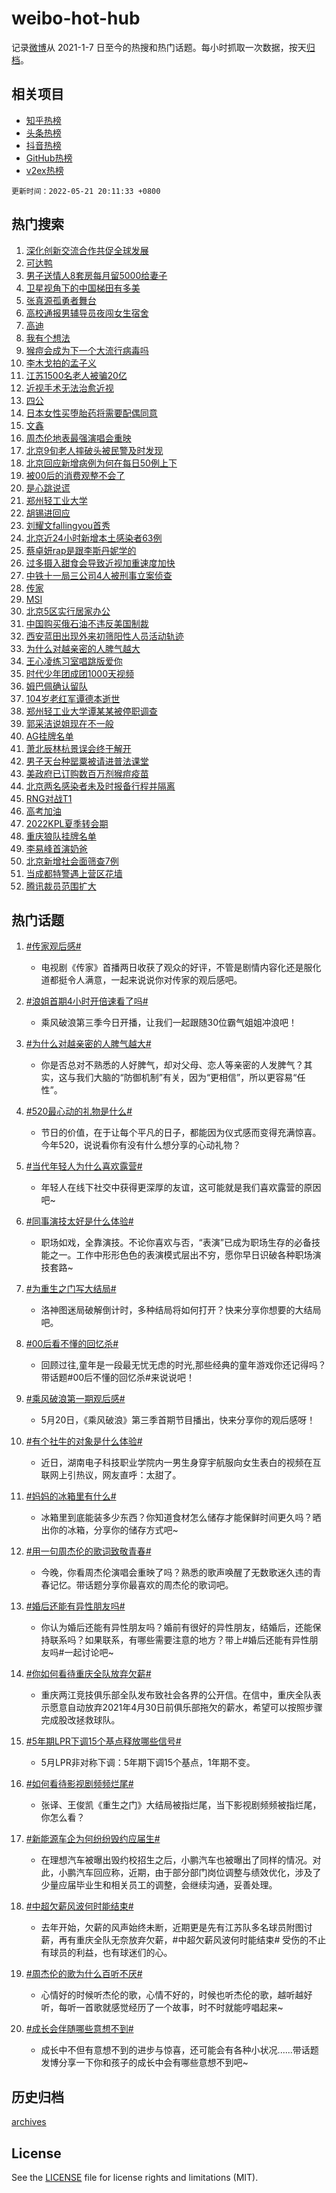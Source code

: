 # weibo-hot-hub

记录[微博](https://www.weibo.com)从 2021-1-7 日至今的热搜和热门话题。每小时抓取一次数据，按天[归档](archives)。

## 相关项目

- [知乎热榜](https://github.com/lonnyzhang423/zhihu-hot-hub)
- [头条热榜](https://github.com/lonnyzhang423/toutiao-hot-hub)
- [抖音热榜](https://github.com/lonnyzhang423/douyin-hot-hub)
- [GitHub热榜](https://github.com/lonnyzhang423/github-hot-hub)
- [v2ex热榜](https://github.com/lonnyzhang423/v2ex-hot-hub)


`更新时间：2022-05-21 20:11:33 +0800`

## 热门搜索

1. [深化创新交流合作共促全球发展](https://m.weibo.cn/search?containerid=100103type%3D1%26t%3D10%26q%3D%23%E6%B7%B1%E5%8C%96%E5%88%9B%E6%96%B0%E4%BA%A4%E6%B5%81%E5%90%88%E4%BD%9C%E5%85%B1%E4%BF%83%E5%85%A8%E7%90%83%E5%8F%91%E5%B1%95%23&stream_entry_id=51&isnewpage=1&extparam=seat%3D1%26dgr%3D0%26cate%3D10103%26filter_type%3Drealtimehot%26pos%3D0%26c_type%3D51%26display_time%3D1653135092%26pre_seqid%3D1653135092499062341394&luicode=10000011&lfid=106003type%253D25%2526t%253D3%2526disable_hot%253D1%2526filter_type%253Drealtimehot)
1. [可达鸭](https://m.weibo.cn/search?containerid=100103type%3D1%26t%3D10%26q%3D%E5%8F%AF%E8%BE%BE%E9%B8%AD&stream_entry_id=31&isnewpage=1&extparam=seat%3D1%26realpos%3D1%26flag%3D16%26c_type%3D31%26dgr%3D0%26cate%3D0%26filter_type%3Drealtimehot%26lcate%3D5001%26pos%3D0%26display_time%3D1653135092%26pre_seqid%3D1653135092499062341394&luicode=10000011&lfid=106003type%253D25%2526t%253D3%2526disable_hot%253D1%2526filter_type%253Drealtimehot)
1. [男子送情人8套房每月留5000给妻子](https://m.weibo.cn/search?containerid=100103type%3D1%26t%3D10%26q%3D%23%E7%94%B7%E5%AD%90%E9%80%81%E6%83%85%E4%BA%BA8%E5%A5%97%E6%88%BF%E6%AF%8F%E6%9C%88%E7%95%995000%E7%BB%99%E5%A6%BB%E5%AD%90%23&stream_entry_id=31&isnewpage=1&extparam=seat%3D1%26realpos%3D2%26flag%3D2%26c_type%3D31%26dgr%3D0%26cate%3D0%26filter_type%3Drealtimehot%26lcate%3D5001%26pos%3D1%26display_time%3D1653135092%26pre_seqid%3D1653135092499062341394&luicode=10000011&lfid=106003type%253D25%2526t%253D3%2526disable_hot%253D1%2526filter_type%253Drealtimehot)
1. [卫星视角下的中国梯田有多美](https://m.weibo.cn/search?containerid=100103type%3D1%26t%3D10%26q%3D%23%E5%8D%AB%E6%98%9F%E8%A7%86%E8%A7%92%E4%B8%8B%E7%9A%84%E4%B8%AD%E5%9B%BD%E6%A2%AF%E7%94%B0%E6%9C%89%E5%A4%9A%E7%BE%8E%23&stream_entry_id=31&isnewpage=1&extparam=seat%3D1%26realpos%3D3%26flag%3D0%26c_type%3D31%26dgr%3D0%26cate%3D0%26filter_type%3Drealtimehot%26lcate%3D5001%26pos%3D2%26display_time%3D1653135092%26pre_seqid%3D1653135092499062341394&luicode=10000011&lfid=106003type%253D25%2526t%253D3%2526disable_hot%253D1%2526filter_type%253Drealtimehot)
1. [张真源孤勇者舞台](https://m.weibo.cn/search?containerid=100103type%3D1%26t%3D10%26q%3D%23%E5%BC%A0%E7%9C%9F%E6%BA%90%E5%AD%A4%E5%8B%87%E8%80%85%E8%88%9E%E5%8F%B0%23&stream_entry_id=31&isnewpage=1&extparam=seat%3D1%26realpos%3D4%26flag%3D1%26c_type%3D31%26dgr%3D0%26cate%3D0%26filter_type%3Drealtimehot%26lcate%3D5001%26pos%3D3%26display_time%3D1653135092%26pre_seqid%3D1653135092499062341394&luicode=10000011&lfid=106003type%253D25%2526t%253D3%2526disable_hot%253D1%2526filter_type%253Drealtimehot)
1. [高校通报男辅导员夜闯女生宿舍](https://m.weibo.cn/search?containerid=100103type%3D1%26t%3D10%26q%3D%23%E9%AB%98%E6%A0%A1%E9%80%9A%E6%8A%A5%E7%94%B7%E8%BE%85%E5%AF%BC%E5%91%98%E5%A4%9C%E9%97%AF%E5%A5%B3%E7%94%9F%E5%AE%BF%E8%88%8D%23&stream_entry_id=31&isnewpage=1&extparam=seat%3D1%26realpos%3D5%26flag%3D1%26c_type%3D31%26dgr%3D0%26cate%3D0%26filter_type%3Drealtimehot%26lcate%3D5001%26pos%3D4%26display_time%3D1653135092%26pre_seqid%3D1653135092499062341394&luicode=10000011&lfid=106003type%253D25%2526t%253D3%2526disable_hot%253D1%2526filter_type%253Drealtimehot)
1. [高迪](https://m.weibo.cn/search?containerid=100103type%3D1%26t%3D10%26q%3D%E9%AB%98%E8%BF%AA&stream_entry_id=31&isnewpage=1&extparam=seat%3D1%26realpos%3D6%26flag%3D1%26c_type%3D31%26dgr%3D0%26cate%3D0%26filter_type%3Drealtimehot%26lcate%3D5001%26pos%3D5%26display_time%3D1653135092%26pre_seqid%3D1653135092499062341394&luicode=10000011&lfid=106003type%253D25%2526t%253D3%2526disable_hot%253D1%2526filter_type%253Drealtimehot)
1. [我有个想法](https://m.weibo.cn/search?containerid=100103type%3D1%26t%3D10%26q%3D%23%E6%88%91%E6%9C%89%E4%B8%AA%E6%83%B3%E6%B3%95%23&stream_entry_id=31&isnewpage=1&extparam=seat%3D1%26c_type%3D31%26dgr%3D0%26cate%3D0%26filter_type%3Drealtimehot%26topic_ad%3D1%26lcate%3D5001%26pos%3D6%26adid%3D154001%26display_time%3D1653135092%26pre_seqid%3D1653135092499062341394&luicode=10000011&lfid=106003type%253D25%2526t%253D3%2526disable_hot%253D1%2526filter_type%253Drealtimehot)
1. [猴痘会成为下一个大流行病毒吗](https://m.weibo.cn/search?containerid=100103type%3D1%26t%3D10%26q%3D%23%E7%8C%B4%E7%97%98%E4%BC%9A%E6%88%90%E4%B8%BA%E4%B8%8B%E4%B8%80%E4%B8%AA%E5%A4%A7%E6%B5%81%E8%A1%8C%E7%97%85%E6%AF%92%E5%90%97%23&stream_entry_id=31&isnewpage=1&extparam=seat%3D1%26realpos%3D7%26flag%3D1%26c_type%3D31%26dgr%3D0%26cate%3D0%26filter_type%3Drealtimehot%26lcate%3D5001%26pos%3D7%26display_time%3D1653135092%26pre_seqid%3D1653135092499062341394&luicode=10000011&lfid=106003type%253D25%2526t%253D3%2526disable_hot%253D1%2526filter_type%253Drealtimehot)
1. [李木戈拍的孟子义](https://m.weibo.cn/search?containerid=100103type%3D1%26t%3D10%26q%3D%23%E6%9D%8E%E6%9C%A8%E6%88%88%E6%8B%8D%E7%9A%84%E5%AD%9F%E5%AD%90%E4%B9%89%23&stream_entry_id=31&isnewpage=1&extparam=seat%3D1%26realpos%3D8%26flag%3D1%26c_type%3D31%26dgr%3D0%26cate%3D0%26filter_type%3Drealtimehot%26lcate%3D5001%26pos%3D8%26display_time%3D1653135092%26pre_seqid%3D1653135092499062341394&luicode=10000011&lfid=106003type%253D25%2526t%253D3%2526disable_hot%253D1%2526filter_type%253Drealtimehot)
1. [江苏1500名老人被骗20亿](https://m.weibo.cn/search?containerid=100103type%3D1%26t%3D10%26q%3D%23%E6%B1%9F%E8%8B%8F1500%E5%90%8D%E8%80%81%E4%BA%BA%E8%A2%AB%E9%AA%9720%E4%BA%BF%23&stream_entry_id=31&isnewpage=1&extparam=seat%3D1%26realpos%3D9%26flag%3D1%26c_type%3D31%26dgr%3D0%26cate%3D0%26filter_type%3Drealtimehot%26lcate%3D5001%26pos%3D9%26display_time%3D1653135092%26pre_seqid%3D1653135092499062341394&luicode=10000011&lfid=106003type%253D25%2526t%253D3%2526disable_hot%253D1%2526filter_type%253Drealtimehot)
1. [近视手术无法治愈近视](https://m.weibo.cn/search?containerid=100103type%3D1%26t%3D10%26q%3D%23%E8%BF%91%E8%A7%86%E6%89%8B%E6%9C%AF%E6%97%A0%E6%B3%95%E6%B2%BB%E6%84%88%E8%BF%91%E8%A7%86%23&stream_entry_id=31&isnewpage=1&extparam=seat%3D1%26realpos%3D10%26flag%3D16%26c_type%3D31%26dgr%3D0%26cate%3D0%26filter_type%3Drealtimehot%26lcate%3D5001%26pos%3D10%26display_time%3D1653135092%26pre_seqid%3D1653135092499062341394&luicode=10000011&lfid=106003type%253D25%2526t%253D3%2526disable_hot%253D1%2526filter_type%253Drealtimehot)
1. [四公](https://m.weibo.cn/search?containerid=100103type%3D1%26t%3D10%26q%3D%23%E5%9B%9B%E5%85%AC%23&stream_entry_id=31&isnewpage=1&extparam=seat%3D1%26realpos%3D11%26flag%3D1%26c_type%3D31%26dgr%3D0%26cate%3D0%26filter_type%3Drealtimehot%26lcate%3D5001%26pos%3D11%26display_time%3D1653135092%26pre_seqid%3D1653135092499062341394&luicode=10000011&lfid=106003type%253D25%2526t%253D3%2526disable_hot%253D1%2526filter_type%253Drealtimehot)
1. [日本女性买堕胎药将需要配偶同意](https://m.weibo.cn/search?containerid=100103type%3D1%26t%3D10%26q%3D%23%E6%97%A5%E6%9C%AC%E5%A5%B3%E6%80%A7%E4%B9%B0%E5%A0%95%E8%83%8E%E8%8D%AF%E5%B0%86%E9%9C%80%E8%A6%81%E9%85%8D%E5%81%B6%E5%90%8C%E6%84%8F%23&stream_entry_id=31&isnewpage=1&extparam=seat%3D1%26realpos%3D12%26flag%3D2%26c_type%3D31%26dgr%3D0%26cate%3D0%26filter_type%3Drealtimehot%26lcate%3D5001%26pos%3D12%26display_time%3D1653135092%26pre_seqid%3D1653135092499062341394&luicode=10000011&lfid=106003type%253D25%2526t%253D3%2526disable_hot%253D1%2526filter_type%253Drealtimehot)
1. [文鑫](https://m.weibo.cn/search?containerid=100103type%3D1%26t%3D10%26q%3D%E6%96%87%E9%91%AB&stream_entry_id=31&isnewpage=1&extparam=seat%3D1%26realpos%3D13%26flag%3D1%26c_type%3D31%26dgr%3D0%26cate%3D0%26filter_type%3Drealtimehot%26lcate%3D5001%26pos%3D13%26display_time%3D1653135092%26pre_seqid%3D1653135092499062341394&luicode=10000011&lfid=106003type%253D25%2526t%253D3%2526disable_hot%253D1%2526filter_type%253Drealtimehot)
1. [周杰伦地表最强演唱会重映](https://m.weibo.cn/search?containerid=100103type%3D1%26t%3D10%26q%3D%23%E5%91%A8%E6%9D%B0%E4%BC%A6%E5%9C%B0%E8%A1%A8%E6%9C%80%E5%BC%BA%E6%BC%94%E5%94%B1%E4%BC%9A%E9%87%8D%E6%98%A0%23&stream_entry_id=31&isnewpage=1&extparam=seat%3D1%26realpos%3D14%26flag%3D1%26c_type%3D31%26dgr%3D0%26cate%3D0%26filter_type%3Drealtimehot%26lcate%3D5001%26pos%3D14%26display_time%3D1653135092%26pre_seqid%3D1653135092499062341394&luicode=10000011&lfid=106003type%253D25%2526t%253D3%2526disable_hot%253D1%2526filter_type%253Drealtimehot)
1. [北京9旬老人摔破头被民警及时发现](https://m.weibo.cn/search?containerid=100103type%3D1%26t%3D10%26q%3D%23%E5%8C%97%E4%BA%AC9%E6%97%AC%E8%80%81%E4%BA%BA%E6%91%94%E7%A0%B4%E5%A4%B4%E8%A2%AB%E6%B0%91%E8%AD%A6%E5%8F%8A%E6%97%B6%E5%8F%91%E7%8E%B0%23&stream_entry_id=31&isnewpage=1&extparam=seat%3D1%26realpos%3D15%26flag%3D0%26c_type%3D31%26dgr%3D0%26cate%3D0%26filter_type%3Drealtimehot%26lcate%3D5001%26pos%3D15%26adid%3D155101%26display_time%3D1653135092%26pre_seqid%3D1653135092499062341394&luicode=10000011&lfid=106003type%253D25%2526t%253D3%2526disable_hot%253D1%2526filter_type%253Drealtimehot)
1. [北京回应新增病例为何在每日50例上下](https://m.weibo.cn/search?containerid=100103type%3D1%26t%3D10%26q%3D%23%E5%8C%97%E4%BA%AC%E5%9B%9E%E5%BA%94%E6%96%B0%E5%A2%9E%E7%97%85%E4%BE%8B%E4%B8%BA%E4%BD%95%E5%9C%A8%E6%AF%8F%E6%97%A550%E4%BE%8B%E4%B8%8A%E4%B8%8B%23&stream_entry_id=31&isnewpage=1&extparam=seat%3D1%26realpos%3D16%26flag%3D1%26c_type%3D31%26dgr%3D0%26cate%3D0%26filter_type%3Drealtimehot%26lcate%3D5001%26pos%3D16%26display_time%3D1653135092%26pre_seqid%3D1653135092499062341394&luicode=10000011&lfid=106003type%253D25%2526t%253D3%2526disable_hot%253D1%2526filter_type%253Drealtimehot)
1. [被00后的消费观整不会了](https://m.weibo.cn/search?containerid=100103type%3D1%26t%3D10%26q%3D%23%E8%A2%AB00%E5%90%8E%E7%9A%84%E6%B6%88%E8%B4%B9%E8%A7%82%E6%95%B4%E4%B8%8D%E4%BC%9A%E4%BA%86%23&stream_entry_id=31&isnewpage=1&extparam=seat%3D1%26realpos%3D17%26flag%3D1%26c_type%3D31%26dgr%3D0%26cate%3D0%26filter_type%3Drealtimehot%26lcate%3D5001%26pos%3D17%26display_time%3D1653135092%26pre_seqid%3D1653135092499062341394&luicode=10000011&lfid=106003type%253D25%2526t%253D3%2526disable_hot%253D1%2526filter_type%253Drealtimehot)
1. [是心跳说谎](https://m.weibo.cn/search?containerid=100103type%3D1%26t%3D10%26q%3D%E6%98%AF%E5%BF%83%E8%B7%B3%E8%AF%B4%E8%B0%8E&stream_entry_id=31&isnewpage=1&extparam=seat%3D1%26realpos%3D18%26flag%3D1%26c_type%3D31%26dgr%3D0%26cate%3D0%26filter_type%3Drealtimehot%26lcate%3D5001%26pos%3D18%26display_time%3D1653135092%26pre_seqid%3D1653135092499062341394&luicode=10000011&lfid=106003type%253D25%2526t%253D3%2526disable_hot%253D1%2526filter_type%253Drealtimehot)
1. [郑州轻工业大学](https://m.weibo.cn/search?containerid=100103type%3D1%26t%3D10%26q%3D%23%E9%83%91%E5%B7%9E%E8%BD%BB%E5%B7%A5%E4%B8%9A%E5%A4%A7%E5%AD%A6%23&stream_entry_id=31&isnewpage=1&extparam=seat%3D1%26realpos%3D19%26flag%3D0%26c_type%3D31%26dgr%3D0%26cate%3D0%26filter_type%3Drealtimehot%26lcate%3D5001%26pos%3D19%26display_time%3D1653135092%26pre_seqid%3D1653135092499062341394&luicode=10000011&lfid=106003type%253D25%2526t%253D3%2526disable_hot%253D1%2526filter_type%253Drealtimehot)
1. [胡锡进回应](https://m.weibo.cn/search?containerid=100103type%3D1%26t%3D10%26q%3D%E8%83%A1%E9%94%A1%E8%BF%9B%E5%9B%9E%E5%BA%94&stream_entry_id=31&isnewpage=1&extparam=seat%3D1%26realpos%3D20%26flag%3D0%26c_type%3D31%26dgr%3D0%26cate%3D0%26filter_type%3Drealtimehot%26lcate%3D5001%26pos%3D20%26display_time%3D1653135092%26pre_seqid%3D1653135092499062341394&luicode=10000011&lfid=106003type%253D25%2526t%253D3%2526disable_hot%253D1%2526filter_type%253Drealtimehot)
1. [刘耀文fallingyou首秀](https://m.weibo.cn/search?containerid=100103type%3D1%26t%3D10%26q%3D%23%E5%88%98%E8%80%80%E6%96%87fallingyou%E9%A6%96%E7%A7%80%23&stream_entry_id=31&isnewpage=1&extparam=seat%3D1%26realpos%3D21%26flag%3D1%26c_type%3D31%26dgr%3D0%26cate%3D0%26filter_type%3Drealtimehot%26lcate%3D5001%26pos%3D21%26display_time%3D1653135092%26pre_seqid%3D1653135092499062341394&luicode=10000011&lfid=106003type%253D25%2526t%253D3%2526disable_hot%253D1%2526filter_type%253Drealtimehot)
1. [北京近24小时新增本土感染者63例](https://m.weibo.cn/search?containerid=100103type%3D1%26t%3D10%26q%3D%23%E5%8C%97%E4%BA%AC%E8%BF%9124%E5%B0%8F%E6%97%B6%E6%96%B0%E5%A2%9E%E6%9C%AC%E5%9C%9F%E6%84%9F%E6%9F%93%E8%80%8563%E4%BE%8B%23&stream_entry_id=31&isnewpage=1&extparam=seat%3D1%26realpos%3D22%26flag%3D0%26c_type%3D31%26dgr%3D0%26cate%3D0%26filter_type%3Drealtimehot%26lcate%3D5001%26pos%3D22%26display_time%3D1653135092%26pre_seqid%3D1653135092499062341394&luicode=10000011&lfid=106003type%253D25%2526t%253D3%2526disable_hot%253D1%2526filter_type%253Drealtimehot)
1. [蔡卓妍rap是跟李斯丹妮学的](https://m.weibo.cn/search?containerid=100103type%3D1%26t%3D10%26q%3D%23%E8%94%A1%E5%8D%93%E5%A6%8Drap%E6%98%AF%E8%B7%9F%E6%9D%8E%E6%96%AF%E4%B8%B9%E5%A6%AE%E5%AD%A6%E7%9A%84%23&stream_entry_id=31&isnewpage=1&extparam=seat%3D1%26realpos%3D23%26flag%3D0%26c_type%3D31%26dgr%3D0%26cate%3D0%26filter_type%3Drealtimehot%26lcate%3D5001%26pos%3D23%26display_time%3D1653135092%26pre_seqid%3D1653135092499062341394&luicode=10000011&lfid=106003type%253D25%2526t%253D3%2526disable_hot%253D1%2526filter_type%253Drealtimehot)
1. [过多摄入甜食会导致近视加重速度加快](https://m.weibo.cn/search?containerid=100103type%3D1%26t%3D10%26q%3D%23%E8%BF%87%E5%A4%9A%E6%91%84%E5%85%A5%E7%94%9C%E9%A3%9F%E4%BC%9A%E5%AF%BC%E8%87%B4%E8%BF%91%E8%A7%86%E5%8A%A0%E9%87%8D%E9%80%9F%E5%BA%A6%E5%8A%A0%E5%BF%AB%23&stream_entry_id=31&isnewpage=1&extparam=seat%3D1%26realpos%3D24%26flag%3D0%26c_type%3D31%26dgr%3D0%26cate%3D0%26filter_type%3Drealtimehot%26lcate%3D5001%26pos%3D24%26display_time%3D1653135092%26pre_seqid%3D1653135092499062341394&luicode=10000011&lfid=106003type%253D25%2526t%253D3%2526disable_hot%253D1%2526filter_type%253Drealtimehot)
1. [中铁十一局三公司4人被刑事立案侦查](https://m.weibo.cn/search?containerid=100103type%3D1%26t%3D10%26q%3D%23%E4%B8%AD%E9%93%81%E5%8D%81%E4%B8%80%E5%B1%80%E4%B8%89%E5%85%AC%E5%8F%B84%E4%BA%BA%E8%A2%AB%E5%88%91%E4%BA%8B%E7%AB%8B%E6%A1%88%E4%BE%A6%E6%9F%A5%23&stream_entry_id=31&isnewpage=1&extparam=seat%3D1%26realpos%3D25%26flag%3D0%26c_type%3D31%26dgr%3D0%26cate%3D0%26filter_type%3Drealtimehot%26lcate%3D5001%26pos%3D25%26display_time%3D1653135092%26pre_seqid%3D1653135092499062341394&luicode=10000011&lfid=106003type%253D25%2526t%253D3%2526disable_hot%253D1%2526filter_type%253Drealtimehot)
1. [传家](https://m.weibo.cn/search?containerid=100103type%3D1%26t%3D10%26q%3D%E4%BC%A0%E5%AE%B6&stream_entry_id=31&isnewpage=1&extparam=seat%3D1%26realpos%3D26%26flag%3D0%26c_type%3D31%26dgr%3D0%26cate%3D0%26filter_type%3Drealtimehot%26lcate%3D5001%26pos%3D26%26display_time%3D1653135092%26pre_seqid%3D1653135092499062341394&luicode=10000011&lfid=106003type%253D25%2526t%253D3%2526disable_hot%253D1%2526filter_type%253Drealtimehot)
1. [MSI](https://m.weibo.cn/search?containerid=100103type%3D1%26t%3D10%26q%3DMSI&stream_entry_id=31&isnewpage=1&extparam=seat%3D1%26realpos%3D27%26flag%3D0%26c_type%3D31%26dgr%3D0%26cate%3D0%26filter_type%3Drealtimehot%26lcate%3D5001%26pos%3D27%26display_time%3D1653135092%26pre_seqid%3D1653135092499062341394&luicode=10000011&lfid=106003type%253D25%2526t%253D3%2526disable_hot%253D1%2526filter_type%253Drealtimehot)
1. [北京5区实行居家办公](https://m.weibo.cn/search?containerid=100103type%3D1%26t%3D10%26q%3D%23%E5%8C%97%E4%BA%AC5%E5%8C%BA%E5%AE%9E%E8%A1%8C%E5%B1%85%E5%AE%B6%E5%8A%9E%E5%85%AC%23&stream_entry_id=31&isnewpage=1&extparam=seat%3D1%26realpos%3D28%26flag%3D0%26c_type%3D31%26dgr%3D0%26cate%3D0%26filter_type%3Drealtimehot%26lcate%3D5001%26pos%3D28%26display_time%3D1653135092%26pre_seqid%3D1653135092499062341394&luicode=10000011&lfid=106003type%253D25%2526t%253D3%2526disable_hot%253D1%2526filter_type%253Drealtimehot)
1. [中国购买俄石油不违反美国制裁](https://m.weibo.cn/search?containerid=100103type%3D1%26t%3D10%26q%3D%23%E4%B8%AD%E5%9B%BD%E8%B4%AD%E4%B9%B0%E4%BF%84%E7%9F%B3%E6%B2%B9%E4%B8%8D%E8%BF%9D%E5%8F%8D%E7%BE%8E%E5%9B%BD%E5%88%B6%E8%A3%81%23&stream_entry_id=31&isnewpage=1&extparam=seat%3D1%26realpos%3D29%26flag%3D0%26c_type%3D31%26dgr%3D0%26cate%3D0%26filter_type%3Drealtimehot%26lcate%3D5001%26pos%3D29%26display_time%3D1653135092%26pre_seqid%3D1653135092499062341394&luicode=10000011&lfid=106003type%253D25%2526t%253D3%2526disable_hot%253D1%2526filter_type%253Drealtimehot)
1. [西安蓝田出现外来初筛阳性人员活动轨迹](https://m.weibo.cn/search?containerid=100103type%3D1%26t%3D10%26q%3D%23%E8%A5%BF%E5%AE%89%E8%93%9D%E7%94%B0%E5%87%BA%E7%8E%B0%E5%A4%96%E6%9D%A5%E5%88%9D%E7%AD%9B%E9%98%B3%E6%80%A7%E4%BA%BA%E5%91%98%E6%B4%BB%E5%8A%A8%E8%BD%A8%E8%BF%B9%23&stream_entry_id=31&isnewpage=1&extparam=seat%3D1%26realpos%3D30%26flag%3D1%26c_type%3D31%26dgr%3D0%26cate%3D0%26filter_type%3Drealtimehot%26lcate%3D5001%26pos%3D30%26display_time%3D1653135092%26pre_seqid%3D1653135092499062341394&luicode=10000011&lfid=106003type%253D25%2526t%253D3%2526disable_hot%253D1%2526filter_type%253Drealtimehot)
1. [为什么对越亲密的人脾气越大](https://m.weibo.cn/search?containerid=100103type%3D1%26t%3D10%26q%3D%23%E4%B8%BA%E4%BB%80%E4%B9%88%E5%AF%B9%E8%B6%8A%E4%BA%B2%E5%AF%86%E7%9A%84%E4%BA%BA%E8%84%BE%E6%B0%94%E8%B6%8A%E5%A4%A7%23&stream_entry_id=31&isnewpage=1&extparam=seat%3D1%26realpos%3D31%26flag%3D0%26c_type%3D31%26dgr%3D0%26cate%3D0%26filter_type%3Drealtimehot%26lcate%3D5001%26pos%3D31%26display_time%3D1653135092%26pre_seqid%3D1653135092499062341394&luicode=10000011&lfid=106003type%253D25%2526t%253D3%2526disable_hot%253D1%2526filter_type%253Drealtimehot)
1. [王心凌练习室唱跳版爱你](https://m.weibo.cn/search?containerid=100103type%3D1%26t%3D10%26q%3D%23%E7%8E%8B%E5%BF%83%E5%87%8C%E7%BB%83%E4%B9%A0%E5%AE%A4%E5%94%B1%E8%B7%B3%E7%89%88%E7%88%B1%E4%BD%A0%23&stream_entry_id=31&isnewpage=1&extparam=seat%3D1%26realpos%3D32%26flag%3D1%26c_type%3D31%26dgr%3D0%26cate%3D0%26filter_type%3Drealtimehot%26lcate%3D5001%26pos%3D32%26display_time%3D1653135092%26pre_seqid%3D1653135092499062341394&luicode=10000011&lfid=106003type%253D25%2526t%253D3%2526disable_hot%253D1%2526filter_type%253Drealtimehot)
1. [时代少年团成团1000天视频](https://m.weibo.cn/search?containerid=100103type%3D1%26t%3D10%26q%3D%23%E6%97%B6%E4%BB%A3%E5%B0%91%E5%B9%B4%E5%9B%A2%E6%88%90%E5%9B%A21000%E5%A4%A9%E8%A7%86%E9%A2%91%23&stream_entry_id=31&isnewpage=1&extparam=seat%3D1%26realpos%3D33%26flag%3D1%26c_type%3D31%26dgr%3D0%26cate%3D0%26filter_type%3Drealtimehot%26lcate%3D5001%26pos%3D33%26display_time%3D1653135092%26pre_seqid%3D1653135092499062341394&luicode=10000011&lfid=106003type%253D25%2526t%253D3%2526disable_hot%253D1%2526filter_type%253Drealtimehot)
1. [姆巴佩确认留队](https://m.weibo.cn/search?containerid=100103type%3D1%26t%3D10%26q%3D%23%E5%A7%86%E5%B7%B4%E4%BD%A9%E7%A1%AE%E8%AE%A4%E7%95%99%E9%98%9F%23&stream_entry_id=31&isnewpage=1&extparam=seat%3D1%26realpos%3D34%26flag%3D1%26c_type%3D31%26dgr%3D0%26cate%3D0%26filter_type%3Drealtimehot%26lcate%3D5001%26pos%3D34%26display_time%3D1653135092%26pre_seqid%3D1653135092499062341394&luicode=10000011&lfid=106003type%253D25%2526t%253D3%2526disable_hot%253D1%2526filter_type%253Drealtimehot)
1. [104岁老红军谭德本逝世](https://m.weibo.cn/search?containerid=100103type%3D1%26t%3D10%26q%3D%23104%E5%B2%81%E8%80%81%E7%BA%A2%E5%86%9B%E8%B0%AD%E5%BE%B7%E6%9C%AC%E9%80%9D%E4%B8%96%23&stream_entry_id=31&isnewpage=1&extparam=seat%3D1%26realpos%3D35%26flag%3D1%26c_type%3D31%26dgr%3D0%26cate%3D0%26filter_type%3Drealtimehot%26lcate%3D5001%26pos%3D35%26display_time%3D1653135092%26pre_seqid%3D1653135092499062341394&luicode=10000011&lfid=106003type%253D25%2526t%253D3%2526disable_hot%253D1%2526filter_type%253Drealtimehot)
1. [郑州轻工业大学谭某某被停职调查](https://m.weibo.cn/search?containerid=100103type%3D1%26t%3D10%26q%3D%23%E9%83%91%E5%B7%9E%E8%BD%BB%E5%B7%A5%E4%B8%9A%E5%A4%A7%E5%AD%A6%E8%B0%AD%E6%9F%90%E6%9F%90%E8%A2%AB%E5%81%9C%E8%81%8C%E8%B0%83%E6%9F%A5%23&stream_entry_id=31&isnewpage=1&extparam=seat%3D1%26realpos%3D36%26flag%3D0%26c_type%3D31%26dgr%3D0%26cate%3D0%26filter_type%3Drealtimehot%26lcate%3D5001%26pos%3D36%26display_time%3D1653135092%26pre_seqid%3D1653135092499062341394&luicode=10000011&lfid=106003type%253D25%2526t%253D3%2526disable_hot%253D1%2526filter_type%253Drealtimehot)
1. [郭采洁说姐现在不一般](https://m.weibo.cn/search?containerid=100103type%3D1%26t%3D10%26q%3D%23%E9%83%AD%E9%87%87%E6%B4%81%E8%AF%B4%E5%A7%90%E7%8E%B0%E5%9C%A8%E4%B8%8D%E4%B8%80%E8%88%AC%23&stream_entry_id=31&isnewpage=1&extparam=seat%3D1%26realpos%3D37%26flag%3D1%26c_type%3D31%26dgr%3D0%26cate%3D0%26filter_type%3Drealtimehot%26lcate%3D5001%26pos%3D37%26display_time%3D1653135092%26pre_seqid%3D1653135092499062341394&luicode=10000011&lfid=106003type%253D25%2526t%253D3%2526disable_hot%253D1%2526filter_type%253Drealtimehot)
1. [AG挂牌名单](https://m.weibo.cn/search?containerid=100103type%3D1%26t%3D10%26q%3D%23AG%E6%8C%82%E7%89%8C%E5%90%8D%E5%8D%95%23&stream_entry_id=31&isnewpage=1&extparam=seat%3D1%26realpos%3D38%26flag%3D0%26c_type%3D31%26dgr%3D0%26cate%3D0%26filter_type%3Drealtimehot%26lcate%3D5001%26pos%3D38%26display_time%3D1653135092%26pre_seqid%3D1653135092499062341394&luicode=10000011&lfid=106003type%253D25%2526t%253D3%2526disable_hot%253D1%2526filter_type%253Drealtimehot)
1. [萧北辰林杭景误会终于解开](https://m.weibo.cn/search?containerid=100103type%3D1%26t%3D10%26q%3D%23%E8%90%A7%E5%8C%97%E8%BE%B0%E6%9E%97%E6%9D%AD%E6%99%AF%E8%AF%AF%E4%BC%9A%E7%BB%88%E4%BA%8E%E8%A7%A3%E5%BC%80%23&stream_entry_id=31&isnewpage=1&extparam=seat%3D1%26realpos%3D39%26flag%3D0%26c_type%3D31%26dgr%3D0%26cate%3D0%26filter_type%3Drealtimehot%26lcate%3D5001%26pos%3D39%26display_time%3D1653135092%26pre_seqid%3D1653135092499062341394&luicode=10000011&lfid=106003type%253D25%2526t%253D3%2526disable_hot%253D1%2526filter_type%253Drealtimehot)
1. [男子天台种罂粟被请进普法课堂](https://m.weibo.cn/search?containerid=100103type%3D1%26t%3D10%26q%3D%23%E7%94%B7%E5%AD%90%E5%A4%A9%E5%8F%B0%E7%A7%8D%E7%BD%82%E7%B2%9F%E8%A2%AB%E8%AF%B7%E8%BF%9B%E6%99%AE%E6%B3%95%E8%AF%BE%E5%A0%82%23&stream_entry_id=31&isnewpage=1&extparam=seat%3D1%26realpos%3D40%26flag%3D0%26c_type%3D31%26dgr%3D0%26cate%3D0%26filter_type%3Drealtimehot%26lcate%3D5001%26pos%3D40%26display_time%3D1653135092%26pre_seqid%3D1653135092499062341394&luicode=10000011&lfid=106003type%253D25%2526t%253D3%2526disable_hot%253D1%2526filter_type%253Drealtimehot)
1. [美政府已订购数百万剂猴痘疫苗](https://m.weibo.cn/search?containerid=100103type%3D1%26t%3D10%26q%3D%23%E7%BE%8E%E6%94%BF%E5%BA%9C%E5%B7%B2%E8%AE%A2%E8%B4%AD%E6%95%B0%E7%99%BE%E4%B8%87%E5%89%82%E7%8C%B4%E7%97%98%E7%96%AB%E8%8B%97%23&stream_entry_id=31&isnewpage=1&extparam=seat%3D1%26realpos%3D41%26flag%3D0%26c_type%3D31%26dgr%3D0%26cate%3D0%26filter_type%3Drealtimehot%26lcate%3D5001%26pos%3D41%26display_time%3D1653135092%26pre_seqid%3D1653135092499062341394&luicode=10000011&lfid=106003type%253D25%2526t%253D3%2526disable_hot%253D1%2526filter_type%253Drealtimehot)
1. [北京两名感染者未及时报备行程并隔离](https://m.weibo.cn/search?containerid=100103type%3D1%26t%3D10%26q%3D%23%E5%8C%97%E4%BA%AC%E4%B8%A4%E5%90%8D%E6%84%9F%E6%9F%93%E8%80%85%E6%9C%AA%E5%8F%8A%E6%97%B6%E6%8A%A5%E5%A4%87%E8%A1%8C%E7%A8%8B%E5%B9%B6%E9%9A%94%E7%A6%BB%23&stream_entry_id=31&isnewpage=1&extparam=seat%3D1%26realpos%3D42%26flag%3D0%26c_type%3D31%26dgr%3D0%26cate%3D0%26filter_type%3Drealtimehot%26lcate%3D5001%26pos%3D42%26display_time%3D1653135092%26pre_seqid%3D1653135092499062341394&luicode=10000011&lfid=106003type%253D25%2526t%253D3%2526disable_hot%253D1%2526filter_type%253Drealtimehot)
1. [RNG对战T1](http://m.weibo.cn/c/wbox?&id=j84w2uenjc&roomid=10021&q=%23RNG%E5%AF%B9%E6%88%98T1%23&extparam=seat%3D1%26realpos%3D43%26flag%3D1%26c_type%3D31%26dgr%3D0%26cate%3D0%26filter_type%3Drealtimehot%26lcate%3D5001%26pos%3D43%26display_time%3D1653135092%26pre_seqid%3D1653135092499062341394&luicode=10000011&lfid=106003type%253D25%2526t%253D3%2526disable_hot%253D1%2526filter_type%253Drealtimehot)
1. [高考加油](https://m.weibo.cn/search?containerid=100103type%3D1%26t%3D10%26q%3D%E9%AB%98%E8%80%83%E5%8A%A0%E6%B2%B9&stream_entry_id=31&isnewpage=1&extparam=seat%3D1%26realpos%3D44%26flag%3D0%26c_type%3D31%26dgr%3D0%26cate%3D0%26filter_type%3Drealtimehot%26lcate%3D5001%26pos%3D44%26display_time%3D1653135092%26pre_seqid%3D1653135092499062341394&luicode=10000011&lfid=106003type%253D25%2526t%253D3%2526disable_hot%253D1%2526filter_type%253Drealtimehot)
1. [2022KPL夏季转会期](https://m.weibo.cn/search?containerid=100103type%3D1%26t%3D10%26q%3D%232022KPL%E5%A4%8F%E5%AD%A3%E8%BD%AC%E4%BC%9A%E6%9C%9F%23&stream_entry_id=31&isnewpage=1&extparam=seat%3D1%26realpos%3D45%26flag%3D0%26c_type%3D31%26dgr%3D0%26cate%3D0%26filter_type%3Drealtimehot%26lcate%3D5001%26pos%3D45%26display_time%3D1653135092%26pre_seqid%3D1653135092499062341394&luicode=10000011&lfid=106003type%253D25%2526t%253D3%2526disable_hot%253D1%2526filter_type%253Drealtimehot)
1. [重庆狼队挂牌名单](https://m.weibo.cn/search?containerid=100103type%3D1%26t%3D10%26q%3D%E9%87%8D%E5%BA%86%E7%8B%BC%E9%98%9F%E6%8C%82%E7%89%8C%E5%90%8D%E5%8D%95&stream_entry_id=31&isnewpage=1&extparam=seat%3D1%26realpos%3D46%26flag%3D1%26c_type%3D31%26dgr%3D0%26cate%3D0%26filter_type%3Drealtimehot%26lcate%3D5001%26pos%3D46%26display_time%3D1653135092%26pre_seqid%3D1653135092499062341394&luicode=10000011&lfid=106003type%253D25%2526t%253D3%2526disable_hot%253D1%2526filter_type%253Drealtimehot)
1. [李易峰首演奶爸](https://m.weibo.cn/search?containerid=100103type%3D1%26t%3D10%26q%3D%23%E6%9D%8E%E6%98%93%E5%B3%B0%E9%A6%96%E6%BC%94%E5%A5%B6%E7%88%B8%23&stream_entry_id=31&isnewpage=1&extparam=seat%3D1%26realpos%3D47%26flag%3D0%26c_type%3D31%26dgr%3D0%26cate%3D0%26filter_type%3Drealtimehot%26lcate%3D5001%26pos%3D47%26display_time%3D1653135092%26pre_seqid%3D1653135092499062341394&luicode=10000011&lfid=106003type%253D25%2526t%253D3%2526disable_hot%253D1%2526filter_type%253Drealtimehot)
1. [北京新增社会面筛查7例](https://m.weibo.cn/search?containerid=100103type%3D1%26t%3D10%26q%3D%23%E5%8C%97%E4%BA%AC%E6%96%B0%E5%A2%9E%E7%A4%BE%E4%BC%9A%E9%9D%A2%E7%AD%9B%E6%9F%A57%E4%BE%8B%23&stream_entry_id=31&isnewpage=1&extparam=seat%3D1%26realpos%3D48%26flag%3D0%26c_type%3D31%26dgr%3D0%26cate%3D0%26filter_type%3Drealtimehot%26lcate%3D5001%26pos%3D48%26display_time%3D1653135092%26pre_seqid%3D1653135092499062341394&luicode=10000011&lfid=106003type%253D25%2526t%253D3%2526disable_hot%253D1%2526filter_type%253Drealtimehot)
1. [当成都特警遇上营区花墙](https://m.weibo.cn/search?containerid=100103type%3D1%26t%3D10%26q%3D%23%E5%BD%93%E6%88%90%E9%83%BD%E7%89%B9%E8%AD%A6%E9%81%87%E4%B8%8A%E8%90%A5%E5%8C%BA%E8%8A%B1%E5%A2%99%23&stream_entry_id=31&isnewpage=1&extparam=seat%3D1%26realpos%3D49%26flag%3D1%26c_type%3D31%26dgr%3D0%26cate%3D0%26filter_type%3Drealtimehot%26lcate%3D5001%26pos%3D49%26display_time%3D1653135092%26pre_seqid%3D1653135092499062341394&luicode=10000011&lfid=106003type%253D25%2526t%253D3%2526disable_hot%253D1%2526filter_type%253Drealtimehot)
1. [腾讯裁员范围扩大](https://m.weibo.cn/search?containerid=100103type%3D1%26t%3D10%26q%3D%23%E8%85%BE%E8%AE%AF%E8%A3%81%E5%91%98%E8%8C%83%E5%9B%B4%E6%89%A9%E5%A4%A7%23&stream_entry_id=31&isnewpage=1&extparam=seat%3D1%26realpos%3D50%26flag%3D0%26c_type%3D31%26dgr%3D0%26cate%3D0%26filter_type%3Drealtimehot%26lcate%3D5001%26pos%3D50%26display_time%3D1653135092%26pre_seqid%3D1653135092499062341394&luicode=10000011&lfid=106003type%253D25%2526t%253D3%2526disable_hot%253D1%2526filter_type%253Drealtimehot)

## 热门话题

1. [#传家观后感#](https://m.weibo.cn/search?containerid=231522type%3D1%26t%3D10%26q%3D%23%E4%BC%A0%E5%AE%B6%E8%A7%82%E5%90%8E%E6%84%9F%23&stream_entry_id=128&isnewpage=1&extparam=seat%3D1%26c_type%3D128%26unitid%3D43728%26cate%3D5004%26lcate%3D5004%26pos%3D1-0-0%26dgr%3D0%26display_time%3D1653135093%26pre_seqid%3D1653135093599016832294&luicode=10000011&lfid=231648_-_4)
    - 电视剧《传家》首播两日收获了观众的好评，不管是剧情内容化还是服化道都挺令人满意，一起来说说你对传家的观后感吧。

1. [#浪姐首期4小时开倍速看了吗#](https://m.weibo.cn/search?containerid=231522type%3D1%26t%3D10%26q%3D%23%E6%B5%AA%E5%A7%90%E9%A6%96%E6%9C%9F4%E5%B0%8F%E6%97%B6%E5%BC%80%E5%80%8D%E9%80%9F%E7%9C%8B%E4%BA%86%E5%90%97%23&stream_entry_id=128&isnewpage=1&extparam=seat%3D1%26c_type%3D128%26unitid%3D43684%26cate%3D5004%26lcate%3D5004%26pos%3D1-0-1%26dgr%3D0%26display_time%3D1653135093%26pre_seqid%3D1653135093599016832294&luicode=10000011&lfid=231648_-_4)
    - 乘风破浪第三季今日开播，让我们一起跟随30位霸气姐姐冲浪吧！

1. [#为什么对越亲密的人脾气越大#](https://m.weibo.cn/search?containerid=231522type%3D1%26t%3D10%26q%3D%23%E4%B8%BA%E4%BB%80%E4%B9%88%E5%AF%B9%E8%B6%8A%E4%BA%B2%E5%AF%86%E7%9A%84%E4%BA%BA%E8%84%BE%E6%B0%94%E8%B6%8A%E5%A4%A7%23&stream_entry_id=128&isnewpage=1&extparam=seat%3D1%26c_type%3D128%26unitid%3D43721%26cate%3D5004%26lcate%3D5004%26pos%3D1-0-2%26dgr%3D0%26display_time%3D1653135093%26pre_seqid%3D1653135093599016832294&luicode=10000011&lfid=231648_-_4)
    - 你是否总对不熟悉的人好脾气，却对父母、恋人等亲密的人发脾气？其实，这与我们大脑的“防御机制”有关，因为“更相信”，所以更容易“任性”。

1. [#520最心动的礼物是什么#](https://m.weibo.cn/search?containerid=231522type%3D1%26t%3D10%26q%3D%23520%E6%9C%80%E5%BF%83%E5%8A%A8%E7%9A%84%E7%A4%BC%E7%89%A9%E6%98%AF%E4%BB%80%E4%B9%88%23&stream_entry_id=128&isnewpage=1&extparam=seat%3D1%26c_type%3D128%26unitid%3D43659%26cate%3D5004%26lcate%3D5004%26pos%3D1-0-3%26dgr%3D0%26display_time%3D1653135093%26pre_seqid%3D1653135093599016832294&luicode=10000011&lfid=231648_-_4)
    - 节日的价值，在于让每个平凡的日子，都能因为仪式感而变得充满惊喜。今年520，说说看你有没有什么想分享的心动礼物？ ​

1. [#当代年轻人为什么喜欢露营#](https://m.weibo.cn/search?containerid=231522type%3D1%26t%3D10%26q%3D%23%E5%BD%93%E4%BB%A3%E5%B9%B4%E8%BD%BB%E4%BA%BA%E4%B8%BA%E4%BB%80%E4%B9%88%E5%96%9C%E6%AC%A2%E9%9C%B2%E8%90%A5%23&stream_entry_id=128&isnewpage=1&extparam=seat%3D1%26c_type%3D128%26unitid%3D43720%26cate%3D5004%26lcate%3D5004%26pos%3D1-0-4%26dgr%3D0%26display_time%3D1653135093%26pre_seqid%3D1653135093599016832294&luicode=10000011&lfid=231648_-_4)
    - 年轻人在线下社交中获得更深厚的友谊，这可能就是我们喜欢露营的原因吧~

1. [#同事演技太好是什么体验#](https://m.weibo.cn/search?containerid=231522type%3D1%26t%3D10%26q%3D%23%E5%90%8C%E4%BA%8B%E6%BC%94%E6%8A%80%E5%A4%AA%E5%A5%BD%E6%98%AF%E4%BB%80%E4%B9%88%E4%BD%93%E9%AA%8C%23&stream_entry_id=128&isnewpage=1&extparam=seat%3D1%26c_type%3D128%26unitid%3D1653105980710%26cate%3D5004%26lcate%3D5004%26pos%3D1-0-5%26dgr%3D0%26display_time%3D1653135093%26pre_seqid%3D1653135093599016832294&luicode=10000011&lfid=231648_-_4)
    - 职场如戏，全靠演技。不论你喜欢与否，“表演”已成为职场生存的必备技能之一。工作中形形色色的表演模式层出不穷，愿你早日识破各种职场演技套路~

1. [#为重生之门写大结局#](https://m.weibo.cn/search?containerid=231522type%3D1%26t%3D10%26q%3D%23%E4%B8%BA%E9%87%8D%E7%94%9F%E4%B9%8B%E9%97%A8%E5%86%99%E5%A4%A7%E7%BB%93%E5%B1%80%23&stream_entry_id=128&isnewpage=1&extparam=seat%3D1%26c_type%3D128%26unitid%3D43691%26cate%3D5004%26lcate%3D5004%26pos%3D1-0-6%26dgr%3D0%26display_time%3D1653135093%26pre_seqid%3D1653135093599016832294&luicode=10000011&lfid=231648_-_4)
    - 洛神图迷局破解倒计时，多种结局将如何打开？快来分享你想要的大结局吧。

1. [#00后看不懂的回忆杀#](https://m.weibo.cn/search?containerid=231522type%3D1%26t%3D10%26q%3D%2300%E5%90%8E%E7%9C%8B%E4%B8%8D%E6%87%82%E7%9A%84%E5%9B%9E%E5%BF%86%E6%9D%80%23&stream_entry_id=128&isnewpage=1&extparam=seat%3D1%26c_type%3D128%26unitid%3D43702%26cate%3D5004%26lcate%3D5004%26pos%3D1-0-7%26dgr%3D0%26display_time%3D1653135093%26pre_seqid%3D1653135093599016832294&luicode=10000011&lfid=231648_-_4)
    - 回顾过往,童年是一段最无忧无虑的时光,那些经典的童年游戏你还记得吗？带话题#00后不懂的回忆杀#来说说吧！

1. [#乘风破浪第一期观后感#](https://m.weibo.cn/search?containerid=231522type%3D1%26t%3D10%26q%3D%23%E4%B9%98%E9%A3%8E%E7%A0%B4%E6%B5%AA%E7%AC%AC%E4%B8%80%E6%9C%9F%E8%A7%82%E5%90%8E%E6%84%9F%23&stream_entry_id=128&isnewpage=1&extparam=seat%3D1%26c_type%3D128%26unitid%3D43683%26cate%3D5004%26lcate%3D5004%26pos%3D1-0-8%26dgr%3D0%26display_time%3D1653135093%26pre_seqid%3D1653135093599016832294&luicode=10000011&lfid=231648_-_4)
    - 5月20日，《乘风破浪》第三季首期节目播出，快来分享你的观后感呀！

1. [#有个社牛的对象是什么体验#](https://m.weibo.cn/search?containerid=231522type%3D1%26t%3D10%26q%3D%23%E6%9C%89%E4%B8%AA%E7%A4%BE%E7%89%9B%E7%9A%84%E5%AF%B9%E8%B1%A1%E6%98%AF%E4%BB%80%E4%B9%88%E4%BD%93%E9%AA%8C%23&stream_entry_id=128&isnewpage=1&extparam=seat%3D1%26c_type%3D128%26unitid%3D43722%26cate%3D5004%26lcate%3D5004%26pos%3D1-0-9%26dgr%3D0%26display_time%3D1653135093%26pre_seqid%3D1653135093599016832294&luicode=10000011&lfid=231648_-_4)
    - 近日，湖南电子科技职业学院内一男生身穿宇航服向女生表白的视频在互联网上引热议，网友直呼：太甜了。

1. [#妈妈的冰箱里有什么#](https://m.weibo.cn/search?containerid=231522type%3D1%26t%3D10%26q%3D%23%E5%A6%88%E5%A6%88%E7%9A%84%E5%86%B0%E7%AE%B1%E9%87%8C%E6%9C%89%E4%BB%80%E4%B9%88%23&stream_entry_id=128&isnewpage=1&extparam=seat%3D1%26c_type%3D128%26unitid%3D43718%26cate%3D5004%26lcate%3D5004%26pos%3D1-0-10%26dgr%3D0%26display_time%3D1653135093%26pre_seqid%3D1653135093599016832294&luicode=10000011&lfid=231648_-_4)
    - 冰箱里到底能装多少东西？你知道食材怎么储存才能保鲜时间更久吗？晒出你的冰箱，分享你的储存方式吧~

1. [#用一句周杰伦的歌词致敬青春#](https://m.weibo.cn/search?containerid=231522type%3D1%26t%3D10%26q%3D%23%E7%94%A8%E4%B8%80%E5%8F%A5%E5%91%A8%E6%9D%B0%E4%BC%A6%E7%9A%84%E6%AD%8C%E8%AF%8D%E8%87%B4%E6%95%AC%E9%9D%92%E6%98%A5%23&stream_entry_id=128&isnewpage=1&extparam=seat%3D1%26c_type%3D128%26unitid%3D43715%26cate%3D5004%26lcate%3D5004%26pos%3D1-0-11%26dgr%3D0%26display_time%3D1653135093%26pre_seqid%3D1653135093599016832294&luicode=10000011&lfid=231648_-_4)
    - 今晚，你看周杰伦演唱会重映了吗？熟悉的歌声唤醒了无数歌迷久违的青春记忆。带话题分享你最喜欢的周杰伦的歌词吧。

1. [#婚后还能有异性朋友吗#](https://m.weibo.cn/search?containerid=231522type%3D1%26t%3D10%26q%3D%23%E5%A9%9A%E5%90%8E%E8%BF%98%E8%83%BD%E6%9C%89%E5%BC%82%E6%80%A7%E6%9C%8B%E5%8F%8B%E5%90%97%23&stream_entry_id=128&isnewpage=1&extparam=seat%3D1%26c_type%3D128%26unitid%3D43673%26cate%3D5004%26lcate%3D5004%26pos%3D1-0-12%26dgr%3D0%26display_time%3D1653135093%26pre_seqid%3D1653135093599016832294&luicode=10000011&lfid=231648_-_4)
    - 你认为婚后还能有异性朋友吗？婚前有很好的异性朋友，结婚后，还能保持联系吗？如果联系，有哪些需要注意的地方？带上#婚后还能有异性朋友吗#一起讨论吧~

1. [#你如何看待重庆全队放弃欠薪#](https://m.weibo.cn/search?containerid=231522type%3D1%26t%3D10%26q%3D%23%E4%BD%A0%E5%A6%82%E4%BD%95%E7%9C%8B%E5%BE%85%E9%87%8D%E5%BA%86%E5%85%A8%E9%98%9F%E6%94%BE%E5%BC%83%E6%AC%A0%E8%96%AA%23&stream_entry_id=128&isnewpage=1&extparam=seat%3D1%26c_type%3D128%26unitid%3D43717%26cate%3D5004%26lcate%3D5004%26pos%3D1-0-13%26dgr%3D0%26display_time%3D1653135093%26pre_seqid%3D1653135093599016832294&luicode=10000011&lfid=231648_-_4)
    - 重庆两江竞技俱乐部全队发布致社会各界的公开信。在信中，重庆全队表示愿意自动放弃2021年4月30日前俱乐部拖欠的薪水，希望可以按照步骤完成股改拯救球队。

1. [#5年期LPR下调15个基点释放哪些信号#](https://m.weibo.cn/search?containerid=231522type%3D1%26t%3D10%26q%3D%235%E5%B9%B4%E6%9C%9FLPR%E4%B8%8B%E8%B0%8315%E4%B8%AA%E5%9F%BA%E7%82%B9%E9%87%8A%E6%94%BE%E5%93%AA%E4%BA%9B%E4%BF%A1%E5%8F%B7%23&stream_entry_id=128&isnewpage=1&extparam=seat%3D1%26c_type%3D128%26unitid%3D43687%26cate%3D5004%26lcate%3D5004%26pos%3D1-0-14%26dgr%3D0%26display_time%3D1653135093%26pre_seqid%3D1653135093599016832294&luicode=10000011&lfid=231648_-_4)
    - 5月LPR非对称下调：5年期下调15个基点，1年期不变。

1. [#如何看待影视剧频频烂尾#](https://m.weibo.cn/search?containerid=231522type%3D1%26t%3D10%26q%3D%23%E5%A6%82%E4%BD%95%E7%9C%8B%E5%BE%85%E5%BD%B1%E8%A7%86%E5%89%A7%E9%A2%91%E9%A2%91%E7%83%82%E5%B0%BE%23&stream_entry_id=128&isnewpage=1&extparam=seat%3D1%26c_type%3D128%26unitid%3D43719%26cate%3D5004%26lcate%3D5004%26pos%3D1-0-15%26dgr%3D0%26display_time%3D1653135093%26pre_seqid%3D1653135093599016832294&luicode=10000011&lfid=231648_-_4)
    - 张译、王俊凯《重生之门》大结局被指烂尾，当下影视剧频频被指烂尾，你怎么看？

1. [#新能源车企为何纷纷毁约应届生#](https://m.weibo.cn/search?containerid=231522type%3D1%26t%3D10%26q%3D%23%E6%96%B0%E8%83%BD%E6%BA%90%E8%BD%A6%E4%BC%81%E4%B8%BA%E4%BD%95%E7%BA%B7%E7%BA%B7%E6%AF%81%E7%BA%A6%E5%BA%94%E5%B1%8A%E7%94%9F%23&stream_entry_id=128&isnewpage=1&extparam=seat%3D1%26c_type%3D128%26unitid%3D43695%26cate%3D5004%26lcate%3D5004%26pos%3D1-0-16%26dgr%3D0%26display_time%3D1653135093%26pre_seqid%3D1653135093599016832294&luicode=10000011&lfid=231648_-_4)
    - 在理想汽车被曝出毁约校招生之后，小鹏汽车也被曝出了同样的情况。对此，小鹏汽车回应称，近期，由于部分部门岗位调整与绩效优化，涉及了少量应届毕业生和相关员工的调整，会继续沟通，妥善处理。

1. [#中超欠薪风波何时能结束#](https://m.weibo.cn/search?containerid=231522type%3D1%26t%3D10%26q%3D%23%E4%B8%AD%E8%B6%85%E6%AC%A0%E8%96%AA%E9%A3%8E%E6%B3%A2%E4%BD%95%E6%97%B6%E8%83%BD%E7%BB%93%E6%9D%9F%23&stream_entry_id=128&isnewpage=1&extparam=seat%3D1%26c_type%3D128%26unitid%3D43716%26cate%3D5004%26lcate%3D5004%26pos%3D1-0-17%26dgr%3D0%26display_time%3D1653135093%26pre_seqid%3D1653135093599016832294&luicode=10000011&lfid=231648_-_4)
    - 去年开始，欠薪的风声始终未断，近期更是先有江苏队多名球员附图讨薪，再有重庆全队无奈放弃欠薪，#中超欠薪风波何时能结束# 受伤的不止有球员的利益，也有球迷们的心。

1. [#周杰伦的歌为什么百听不厌#](https://m.weibo.cn/search?containerid=231522type%3D1%26t%3D10%26q%3D%23%E5%91%A8%E6%9D%B0%E4%BC%A6%E7%9A%84%E6%AD%8C%E4%B8%BA%E4%BB%80%E4%B9%88%E7%99%BE%E5%90%AC%E4%B8%8D%E5%8E%8C%23&stream_entry_id=128&isnewpage=1&extparam=seat%3D1%26c_type%3D128%26unitid%3D43692%26cate%3D5004%26lcate%3D5004%26pos%3D1-0-18%26dgr%3D0%26display_time%3D1653135093%26pre_seqid%3D1653135093599016832294&luicode=10000011&lfid=231648_-_4)
    - 心情好的时候听杰伦的歌，心情不好的，时候也听杰伦的歌，越听越好听，每听一首歌就感觉经历了一个故事，时不时就能哼唱起来~

1. [#成长会伴随哪些意想不到#](https://m.weibo.cn/search?containerid=231522type%3D1%26t%3D10%26q%3D%23%E6%88%90%E9%95%BF%E4%BC%9A%E4%BC%B4%E9%9A%8F%E5%93%AA%E4%BA%9B%E6%84%8F%E6%83%B3%E4%B8%8D%E5%88%B0%23&stream_entry_id=128&isnewpage=1&extparam=seat%3D1%26c_type%3D128%26unitid%3D43658%26cate%3D5004%26lcate%3D5004%26pos%3D1-0-19%26dgr%3D0%26display_time%3D1653135093%26pre_seqid%3D1653135093599016832294&luicode=10000011&lfid=231648_-_4)
    - 成长中不但有意想不到的进步与惊喜，还可能会有各种小状况......带话题发博分享一下你和孩子的成长中会有哪些意想不到吧~


## 历史归档

[archives](archives)

## License

See the [LICENSE](LICENSE) file for license rights and limitations (MIT).
